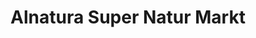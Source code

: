 ---
title: "Alnatura Super Natur Markt"
url: /frankfurt-am-main/alnatura-super-natur-markt-eschersheimer-landstrasse/
shop: Supermarkt
---